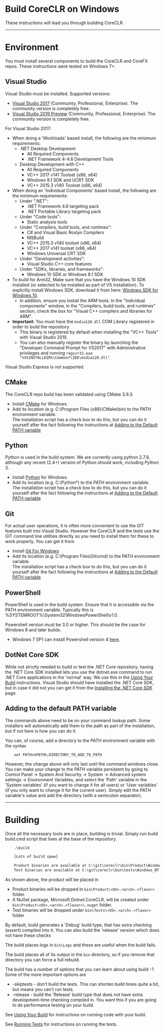 Build CoreCLR on Windows
========================

These instructions will lead you through building CoreCLR.

----------------
# Environment

You must install several components to build the CoreCLR and CoreFX repos. These instructions were tested on Windows 7+.

## Visual Studio

Visual Studio must be installed. Supported versions:
- [Visual Studio 2017](https://www.visualstudio.com/downloads/) (Community, Professional, Enterprise).  The community version is completely free.  
- [Visual Studio 2019 Preview](https://visualstudio.microsoft.com/vs/preview/) (Community, Professional, Enterprise).  The community version is completely free.  

For Visual Studio 2017:
* When doing a 'Workloads' based install, the following are the minimum requirements:
  * .NET Desktop Development
    * All Required Components
    * .NET Framework 4-4.6 Development Tools
  * Desktop Development with C++
    * All Required Components
    * VC++ 2017 v141 Toolset (x86, x64)
    * Windows 8.1 SDK and UCRT SDK
    * VC++ 2015.3 v140 Toolset (x86, x64)
* When doing an 'Individual Components' based install, the following are the minimum requirements:
  * Under ".NET":
    * .NET Framework 4.6 targeting pack
    * .NET Portable Library targeting pack
  * Under "Code tools":
    * Static analysis tools
  * Under "Compilers, build tools, and runtimes":
    * C# and Visual Basic Roslyn Compilers
    * MSBuild
    * VC++ 2015.3 v140 toolset (x86, x64)
    * VC++ 2017 v141 toolset (x86, x64)
    * Windows Universal CRT SDK
  * Under "Development activities":
    * Visual Studio C++ core features
  * Under "SDKs, libraries, and frameworks":
    * Windows 10 SDK or Windows 8.1 SDK
* To build for Arm32, Make sure that you have the Windows 10 SDK installed (or selected to be installed as part of VS installation). To explicitly install Windows SDK, download it from here: [Windows SDK for Windows 10](https://developer.microsoft.com/en-us/windows/downloads).
  * In addition, ensure you install the ARM tools. In the "Individual components" window, in the "Compilers, build tools, and runtimes" section, check the box for "Visual C++ compilers and libraries for ARM".
* **Important:** You must have the `msdia120.dll` COM Library registered in order to build the repository.
  * This binary is registered by default when installing the "VC++ Tools" with Visual Studio 2015
  * You can also manually register the binary by launching the "Developer Command Prompt for VS2017" with Administrative privileges and running `regsvr32.exe "%VSINSTALLDIR%\Common7\IDE\msdia120.dll"`

Visual Studio Express is not supported.

## CMake

The CoreCLR repo build has been validated using CMake 3.9.3.

- Install [CMake](http://www.cmake.org/download) for Windows.
- Add its location (e.g. C:\Program Files (x86)\CMake\bin) to the PATH environment variable.  
  The installation script has a check box to do this, but you can do it yourself after the fact 
  following the instructions at [Adding to the Default PATH variable](#adding-to-the-default-path-variable)
  

## Python

Python is used in the build system. We are currently using python 2.7.9, although
any recent (2.4+) version of Python should work, including Python 3.
- Install [Python](https://www.python.org/downloads/) for Windows.
- Add its location (e.g. C:\Python*\) to the PATH environment variable.  
  The installation script has a check box to do this, but you can do it yourself after the fact 
  following the instructions at [Adding to the Default PATH variable](#adding-to-the-default-path-variable)

## Git

For actual user operations, it is often more convenient to use the GIT features built into Visual Studio.
However the CoreCLR and the tests use the GIT command line utilities directly so you need to install them
for these to work properly.   You can get it from 

- Install [Git For Windows](https://git-for-windows.github.io/)
- Add its location (e.g. C:\Program Files\Git\cmd) to the PATH environment variable.  
  The installation script has a check box to do this, but you can do it yourself after the fact 
  following the instructions at [Adding to the Default PATH variable](#adding-to-the-default-path-variable)

## PowerShell
PowerShell is used in the build system. Ensure that it is accessible via the PATH environment variable.
Typically this is %SYSTEMROOT%\System32\WindowsPowerShell\v1.0\.

Powershell version must be 3.0 or higher. This should be the case for Windows 8 and later builds.
- Windows 7 SP1 can install Powershell version 4 [here](https://www.microsoft.com/en-us/download/details.aspx?id=40855).

## DotNet Core SDK
While not strictly needed to build or test the .NET Core repository, having the .NET Core SDK installed lets you use the dotnet.exe command to run .NET Core applications in the 'normal' way.   We use this in the 
[Using Your Build](../workflow/UsingYourBuild.md) instructions.  Visual Studio should have
installed the .NET Core SDK, but in case it did not you can get it from the [Installing the .NET Core SDK](https://www.microsoft.com/net/core) page.  

## Adding to the default PATH variable

The commands above need to be on your command lookup path.   Some installers will automatically add them to the path as part of the installation, but if not here is how you can do it.  

You can, of course, add a directory to the PATH environment variable with the syntax
```
    set PATH=%PATH%;DIRECTORY_TO_ADD_TO_PATH
```
However, the change above will only last until the command windows close.   You can make your change to
the PATH variable persistent by going to  Control Panel -> System And Security -> System -> Advanced system settings -> Environment Variables, 
and select the 'Path' variable in the 'System variables' (if you want to change it for all users) or 'User variables' (if you only want
to change it for the current user).  Simply edit the PATH variable's value and add the directory (with a semicolon separator).

-------------------------------------
# Building

Once all the necessary tools are in place, building is trivial.  Simply run build build.cmd script that lives at
the base of the repository.   

```bat
    .\build 

    [Lots of build spew]

    Product binaries are available at C:\git\coreclr\bin\Product\Windows_NT.x64.debug
    Test binaries are available at C:\git\coreclr\bin\tests\Windows_NT.x64.debug
```

As shown above, the product will be placed in 

- Product binaries will be dropped in `bin\Product\<OS>.<arch>.<flavor>` folder. 
- A NuGet package, Microsoft.Dotnet.CoreCLR, will be created under `bin\Product\<OS>.<arch>.<flavor>\.nuget` folder. 
- Test binaries will be dropped under `bin\Tests\<OS>.<arch>.<flavor>` folder

By default, build generates a 'Debug' build type, that has extra checking (assert) compiled into it. You can
also build the 'release' version which does not have these checks

The build places logs in `bin\Logs` and these are useful when the build fails.

The build places all of its output in the `bin` directory, so if you remove that directory you can force a 
full rebuild.    

The build has a number of options that you can learn about using build -?.   Some of the more important options are

 * -skiptests - don't build the tests.   This can shorten build times quite a bit, but means you can't run tests.
 * -release - build the 'Release' build type that does not have extra development-time checking compiled in.
 You want this if you are going to do performance testing on your build. 

See [Using Your Build](../workflow/UsingYourBuild.md) for instructions on running code with your build.  

See [Running Tests](../workflow/RunningTests.md) for instructions on running the tests.  
